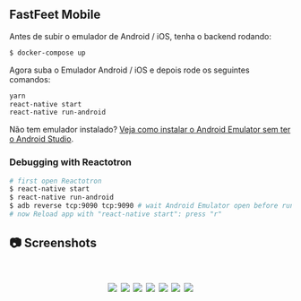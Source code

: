 ## FastFeet Mobile

Antes de subir o emulador de Android / iOS, tenha o backend rodando:
```sh
$ docker-compose up
```

Agora suba o Emulador Android / iOS e depois rode os seguintes comandos:

```sh
yarn
react-native start
react-native run-android
```

Não tem emulador instalado? [Veja como instalar o Android Emulator sem ter o Android Studio](https://github.com/emanuelhfarias/FastFeet/wiki/Rodando-o-Android-Emulator-sem-o-Android-Studio).

### Debugging with Reactotron
```sh
# first open Reactotron
$ react-native start
$ react-native run-android
$ adb reverse tcp:9090 tcp:9090 # wait Android Emulator open before run this command
# now Reload app with "react-native start": press "r"
```

## :camera: Screenshots

<h1 align="center">
  <img src="../.github/mobile/login.png" />
  <img src="../.github/mobile/deliveries.png" />
  <img src="../.github/mobile/details.png" />
  <img src="../.github/mobile/perfil.png" />
  <img src="../.github/mobile/confirm.png" />
  <img src="../.github/mobile/problems.png" />
  <img src="../.github/mobile/new_problem.png" />
</h1>
